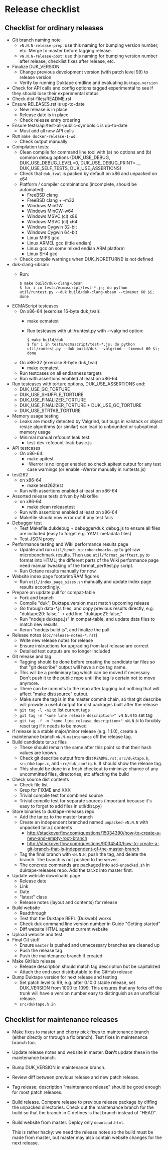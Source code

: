 # Release checklist

## Checklist for ordinary releases

-   Git branch naming note
    -   `vN.N.N-release-prep`: use this naming for bumping version
        number, etc. Merge to master before tagging release.
    -   `vN.N.N-release-post`: use this naming for bumping version
        number after release, checklist fixes after release, etc.
-   Finalize DUK_VERSION
    -   Change previous development version (with patch level 99) to
        release version
    -   Verify by running Duktape cmdline and evaluating
        `Duktape.version`
-   Check for API calls and config options tagged experimental to see if
    they should lose their experimental status
-   Check dist-files/README.rst
-   Ensure RELEASES.rst is up-to-date
    -   New release is in place
    -   Release date is in place
    -   Check release entry ordering
-   Ensure tests/api/test-all-public-symbols.c is up-to-date
    -   Must add all new API calls
-   Run `make docker-release-1-wd`
    -   Check output manually
-   Compilation tests:
    -   Clean compile for command line tool with (a) no options and (b)
        common debug options (DUK_USE_DEBUG, DUK_USE_DEBUG_LEVEL=0,
        DUK_USE_DEBUG_PRINT=\..., DUK_USE_SELF_TESTS,
        DUK_USE_ASSERTIONS)
    -   Check that `duk_tval` is packed by default on x86 and unpacked
        on x64
    -   Platform / compiler combinations (incomplete, should be
        automated):
        -   FreeBSD clang
        -   FreeBSD clang + -m32
        -   Windows MinGW
        -   Windows MinGW-w64
        -   Windows MSVC (cl) x86
        -   Windows MSVC (cl) x64
        -   Windows Cygwin 32-bit
        -   Windows Cygwin 64-bit
        -   Linux MIPS gcc
        -   Linux ARMEL gcc (little endian)
        -   Linux gcc on some mixed endian ARM platform
        -   Linux SH4 gcc
    -   Check compile warnings when DUK_NORETURN() is not defined
-   duk-clang-ubsan:
    -   Run:

            $ make build/duk-clang-ubsan
            $ for i in tests/ecmascript/test-*.js; do python util/runtest.py --duk build/duk-clang-ubsan --timeout 60 $i; done
-   ECMAScript testcases
    -   On x86-64 (exercise 16-byte duk_tval):
        -   make ecmatest

        -   Run testcases with util/runtest.py with \--valgrind option:

                $ make build/duk
                $ for i in tests/ecmascript/test-*.js; do python util/runtest.py --duk build/duk --valgrind --timeout 60 $i; done
    -   On x86-32 (exercise 8-byte duk_tval)
        -   make ecmatest
    -   Run testcases on all endianness targets
    -   Run with assertions enabled at least on x86-64
-   Run testcases with torture options, DUK_USE_ASSERTIONS and:
    -   DUK_USE_GC_TORTURE
    -   DUK_USE_SHUFFLE_TORTURE
    -   DUK_USE_FINALIZER_TORTURE
    -   DUK_USE_FINALIZER_TORTURE + DUK_USE_GC_TORTURE
    -   DUK_USE_STRTAB_TORTURE
-   Memory usage testing
    -   Leaks are mostly detected by Valgrind, but bugs in valstack or
        object resize algorithms (or similar) can lead to unbounded or
        suboptimal memory usage
    -   Minimal manual refcount leak test:
        -   test-dev-refcount-leak-basic.js
-   API testcases
    -   On x86-64:
        -   make apitest
        -   -Werror is no longer enabled so check apitest output for any
            test case warnings (or enable -Werror manually in
            runtests.js)
-   test262
    -   on x86-64
        -   make test262test
    -   Run with assertions enabled at least on x86-64
-   Assorted release tests driven by Makefile
    -   on x86-64
        -   make clean releasetest
    -   Run with assertions enabled at least on x86-64
    -   Makefile should now error out if any test fails
-   Debugger test
    -   Test Makefile.dukdebug + debugger/duk_debug.js to ensure all
        files are included (easy to forget e.g. YAML metadata files)
    -   Test JSON proxy
-   Performance testing and Wiki performance results page
    -   Update and run `util/bench_microbenchmarks.py` to get raw
        microbenchmark results. Then use `util/format_perftest.py` to
        format into HTML; the different parts of the Wiki performance
        page need manual tweaking of the format_perftest.py script.
    -   Run Octane results manually for now.
-   Website index page footprint/RAM figures
    -   Run `util/index_page_sizes.sh` manually and update index page
        results accordingly.
-   Prepare an update pull for compat-table
    -   Fork and branch
    -   Compile \"duk\", Duktape.version must match upcoming release
    -   Go through data-\*.js files, and copy previous results directly,
        e.g. \"duktape20: false,\" -\> add line \"duktape21: false,\"
    -   Run \"nodejs duktape.js\" in compat-table, and update data files
        to match new results
    -   Rerun \"nodejs build.js\", and finalize the pull
-   Release notes (`doc/release-notes-*.rst`)
    -   Write new release notes for release
    -   Ensure instructions for upgrading from last release are correct
    -   Detailed test outputs are no longer included
-   Git release and tag
    -   Tagging should be done before creating the candidate tar files
        so that \"git describe\" output will have a nice tag name.
    -   This will be a preliminary tag which can be moved if necessary.
        Don\'t push it to the public repo until the tag is certain not
        to move anymore.
    -   There can be commits to the repo after tagging but nothing that
        will affect \"make dist/source\" output.
    -   Make sure the tag is in the master commit chain, so that git
        describe will provide a useful output for dist packages built
        after the release
    -   `git tag -l -n1` to list current tags
    -   `git tag -m "<one line release description>" vN.N.N` to set tag
    -   `git tag -f -m "<one line release description>" vN.N.N` to
        forcibly reset tag if it needs to be moved
-   If release is a stable major/minor release (e.g. 1.1.0), create a
    maintenance branch `vN.N-maintenance` off the release tag.
-   Build candidate tar.xz files
    -   These should remain the same after this point so that their hash
        values are known.
    -   Check git describe output from dist `README.rst`,
        `src/duktape.h`, `src/duktape.c`, and `src/duk_config.h`. It
        should show the release tag.
    -   This should be done in a fresh checkout to minimize chance of
        any uncommitted files, directories, etc affecting the build
-   Check source dist contents
    -   Check file list
    -   Grep for FIXME and XXX
    -   Trivial compile test for combined source
    -   Trivial compile test for separate sources (important because
        it\'s easy to forget to add files in util/dist.py)
-   Store binaries to duktape-releases repo
    -   Add the tar.xz to the master branch
    -   Create an independent branched named `unpacked-vN.N.N` with
        unpacked tar.xz contents
        -   <http://stackoverflow.com/questions/15034390/how-to-create-a-new-and-empty-root-branch>
        -   <http://stackoverflow.com/questions/9034540/how-to-create-a-git-branch-that-is-independent-of-the-master-branch>
    -   Tag the final branch with `vN.N.N`, push the tag, and delete the
        branch. The branch is not pushed to the server.
    -   The concrete commands are packaged into `add-unpacked.sh` in
        duktape-releases repo. Add the tar.xz into master first.
-   Update website downloads page
    -   Release date
    -   Link
    -   Date
    -   \"latest\" class
    -   Release notes (layout and contents) for release
-   Build website
    -   Readthrough
    -   Test that the Duktape REPL (Dukweb) works
    -   Check duk command line version number in Guide \"Getting
        started\"
    -   Diff website HTML against current website
-   Upload website and test
-   Final Git stuff
    -   Ensure `master` is pushed and unnecessary branches are cleaned
        up
    -   Push the release tag
    -   Push the maintenance branch if created
-   Make GitHub release
    -   Release description should match tag description but be
        capitalized
    -   Attach the end user distributable to the GitHub release
-   Bump Duktape version for next release and testing
    -   Set patch level to 99, e.g. after 0.10.0 stable release, set
        DUK_VERSION from 1000 to 1099. This ensures that any forks off
        the trunk will have a version number easy to distinguish as an
        unofficial release.
    -   `src/duktape.h.in`

## Checklist for maintenance releases

-   Make fixes to master and cherry pick fixes to maintenance branch
    (either directly or through a fix branch). Test fixes in maintenance
    branch too.

-   Update release notes and website in master. **Don\'t** update these
    in the maintenance branch.

-   Bump DUK_VERSION in maintenance branch.

-   Review diff between previous release and new patch release.

-   Tag release; description \"maintenance release\" should be good
    enough for most patch releases.

-   Build release. Compare release to previous release package by
    diffing the unpacked directories. Check out the maintenance branch
    for the build so that the branch in C defines is that branch instead
    of \"HEAD\".

-   Build website from master. Deploy only `download.html`.

    This is rather hacky: we need the release notes so the build must be
    made from master, but master may also contain website changes for
    the next release.
